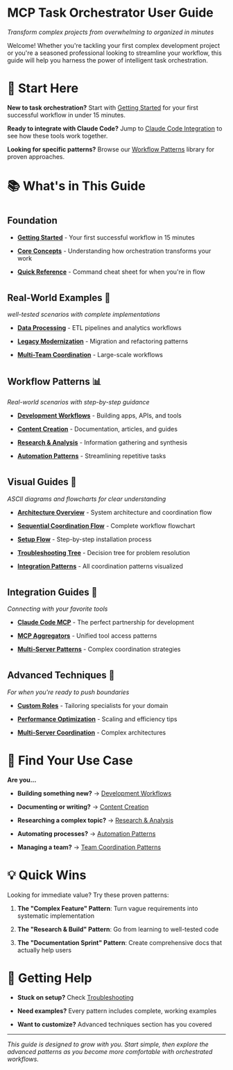 

# MCP Task Orchestrator User Guide

*Transform complex projects from overwhelming to organized in minutes*

Welcome! Whether you're tackling your first complex development project or you're a seasoned professional looking to streamline your workflow, this guide will help you harness the power of intelligent task orchestration.

#

# 🚀 Start Here

**New to task orchestration?** Start with [Getting Started](getting-started.md) for your first successful workflow in under 15 minutes.

**Ready to integrate with Claude Code?** Jump to [Claude Code Integration](integration-guides/claude-code-mcp.md) to see how these tools work together.

**Looking for specific patterns?** Browse our [Workflow Patterns](workflow-patterns/) library for proven approaches.

#

# 📚 What's in This Guide

#

## Foundation

- **[Getting Started](getting-started.md)** - Your first successful workflow in 15 minutes

- **[Core Concepts](core-concepts.md)** - Understanding how orchestration transforms your work

- **[Quick Reference](quick-reference.md)** - Command cheat sheet for when you're in flow

#

## Real-World Examples 🏢

*well-tested scenarios with complete implementations*

- **[Data Processing](real-world-examples/data-processing/)** - ETL pipelines and analytics workflows

- **[Legacy Modernization](real-world-examples/legacy-modernization/)** - Migration and refactoring patterns

- **[Multi-Team Coordination](real-world-examples/multi-team-coordination/)** - Large-scale workflows

#

## Workflow Patterns 📊

*Real-world scenarios with step-by-step guidance*

- **[Development Workflows](workflow-patterns/development-workflows.md)** - Building apps, APIs, and tools

- **[Content Creation](workflow-patterns/content-creation.md)** - Documentation, articles, and guides  

- **[Research & Analysis](workflow-patterns/research-analysis.md)** - Information gathering and synthesis

- **[Automation Patterns](workflow-patterns/automation-patterns.md)** - Streamlining repetitive tasks

#

## Visual Guides 🎨

*ASCII diagrams and flowcharts for clear understanding*

- **[Architecture Overview](visual-guides/architecture-overview.md)** - System architecture and coordination flow

- **[Sequential Coordination Flow](visual-guides/sequential-coordination-flow.md)** - Complete workflow flowchart

- **[Setup Flow](visual-guides/setup-flow.md)** - Step-by-step installation process

- **[Troubleshooting Tree](visual-guides/troubleshooting-tree.md)** - Decision tree for problem resolution

- **[Integration Patterns](visual-guides/integration-patterns.md)** - All coordination patterns visualized

#

## Integration Guides 🔗

*Connecting with your favorite tools*

- **[Claude Code MCP](integration-guides/claude-code-mcp.md)** - The perfect partnership for development

- **[MCP Aggregators](integration-guides/mcp-aggregators.md)** - Unified tool access patterns

- **[Multi-Server Patterns](integration-guides/multi-server-patterns.md)** - Complex coordination strategies

#

## Advanced Techniques 🚀

*For when you're ready to push boundaries*

- **[Custom Roles](advanced-techniques/custom-roles.md)** - Tailoring specialists for your domain

- **[Performance Optimization](advanced-techniques/performance-optimization.md)** - Scaling and efficiency tips

- **[Multi-Server Coordination](advanced-techniques/multi-server-coordination.md)** - Complex architectures

#

# 🎯 Find Your Use Case

**Are you...**

- **Building something new?** → [Development Workflows](workflow-patterns/development-workflows.md)

- **Documenting or writing?** → [Content Creation](workflow-patterns/content-creation.md)  

- **Researching a complex topic?** → [Research & Analysis](workflow-patterns/research-analysis.md)

- **Automating processes?** → [Automation Patterns](workflow-patterns/automation-patterns.md)

- **Managing a team?** → [Team Coordination Patterns](workflow-patterns/team-coordination.md)

#

# 💡 Quick Wins

Looking for immediate value? Try these proven patterns:

1. **The "Complex Feature" Pattern**: Turn vague requirements into systematic implementation

2. **The "Research & Build" Pattern**: Go from learning to well-tested code

3. **The "Documentation Sprint" Pattern**: Create comprehensive docs that actually help users

#

# 🤝 Getting Help

- **Stuck on setup?** Check [Troubleshooting](integration-guides/troubleshooting.md)

- **Need examples?** Every pattern includes complete, working examples

- **Want to customize?** Advanced techniques section has you covered

---

*This guide is designed to grow with you. Start simple, then explore the advanced patterns as you become more comfortable with orchestrated workflows.*
